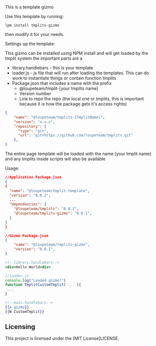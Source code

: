 This is a template gizmo

Use this template by running:
```
lpm install tmplits-gizmo
```
then modify it for your needs.

Settings up the template:

This gizmo can be installed using NPM install and will get loaded by the tmplit system
the important parts are a 
- library.handlebars - this is your template
- loader.js - js file that will run after loading the templates. This can do work to instantiate things or contain function tmplits
- Package.json that includes a name with the prefix 
    - @loupeteam/tmplit-[your tmplits name]
    - Version number
    - Link to repo the repo (the local one or tmplits, this is important because it is how the package gets it's access rights)    
```json
{
    "name": "@loupeteam/tmplits-[TmplitName]",
    "version": "x.x.x",
    "repository": {
      "type": "git",
      "url": "git+https://github.com/loupeteam/tmplits.git"
    },
}
```

The entire page template will be loaded with the name [your tmplit name] and any tmplits inside scripts will also be available

Usage:


```json
//Application Package.json
{
{
  "name": "@loupeteam/tmplit-template",
  "version": "0.0.2",
  ...
  "dependencies": {
    "@loupeteam/tmplits": "0.0.2",
    "@loupeteam/tmplits-gizmo": "0.0.1",    
  }
}
}
``````

```json
//Gizmo Package.json
{
    "name": "@loupeteam/tmplits-gizmo",
    "version": "0.0.1",
}
``````

```handlebars
<!--library.handlebars-->
<div>Hello World<div>
```

```javascript
//loader.js
console.log("Loaded gizmo!")
function TmplitCustomTmplit( ... ){
 ...
}
```
```handlebars
<!--main.handlebars-->
{{> gizmo}}
{{W CustomTmplit}}
```

## Licensing

This project is licensed under the [MIT License]LICENSE.
